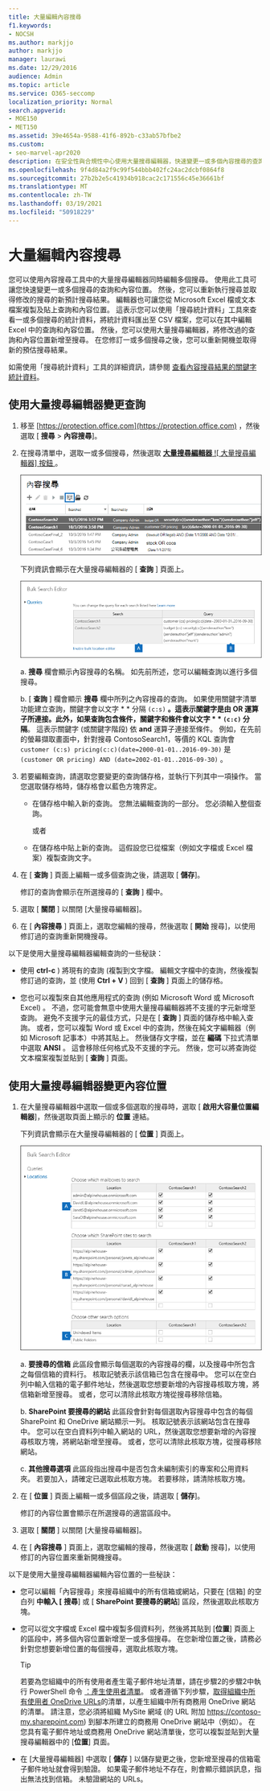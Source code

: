 ```yaml
---
title: 大量編輯內容搜尋
f1.keywords:
- NOCSH
ms.author: markjjo
author: markjjo
manager: laurawi
ms.date: 12/29/2016
audience: Admin
ms.topic: article
ms.service: O365-seccomp
localization_priority: Normal
search.appverid:
- MOE150
- MET150
ms.assetid: 39e4654a-9588-41f6-892b-c33ab57bfbe2
ms.custom:
- seo-marvel-apr2020
description: 在安全性與合規性中心使用大量搜尋編輯器，快速變更一或多個內容搜尋的查詢和內容位置。
ms.openlocfilehash: 9f4d84a2f9c99f544bbb402fc24ac2dcbf0864f8
ms.sourcegitcommit: 27b2b2e5c41934b918cac2c171556c45e36661bf
ms.translationtype: MT
ms.contentlocale: zh-TW
ms.lasthandoff: 03/19/2021
ms.locfileid: "50918229"
---
```

# <a name="bulk-edit-content-searches"></a>大量編輯內容搜尋

您可以使用內容搜尋工具中的大量搜尋編輯器同時編輯多個搜尋。 使用此工具可讓您快速變更一或多個搜尋的查詢和內容位置。 然後，您可以重新執行搜尋並取得修改的搜尋的新預計搜尋結果。 編輯器也可讓您從 Microsoft Excel 檔或文本檔案複製及貼上查詢和內容位置。 這表示您可以使用「搜尋統計資料」工具來查看一或多個搜尋的統計資料，將統計資料匯出至 CSV 檔案，您可以在其中編輯 Excel 中的查詢和內容位置。 然後，您可以使用大量搜尋編輯器，將修改過的查詢和內容位置新增至搜尋。 在您修訂一或多個搜尋之後，您可以重新開機並取得新的預估搜尋結果。
  
如需使用「搜尋統計資料」工具的詳細資訊，請參閱 [查看內容搜尋結果的關鍵字統計資料](view-keyword-statistics-for-content-search.md)。
  
## <a name="use-the-bulk-search-editor-to-change-queries"></a>使用大量搜尋編輯器變更查詢

1. 移至 [https://protection.office.com](https://protection.office.com) ，然後選取 [ **搜尋** \> **內容搜尋**]。
    
2. 在搜尋清單中，選取一或多個搜尋，然後選取 [ **大量搜尋編輯器** ![ 大量搜尋編輯器] 按鈕 ](../media/1ddb3d18-2f00-4a7b-98a6-817ca5ec7014.png) 。
    
    ![選取一或多個搜尋，然後選取 [大量搜尋編輯器]](../media/600c9716-89a2-4451-b111-fa7cfaad2006.png)
  
    下列資訊會顯示在大量搜尋編輯器的 [ **查詢** ] 頁面上。 
    
    ![[大量搜尋編輯器] 頁面會顯示所選搜尋的查詢](../media/189659af-cc78-4479-b0bc-a93decad2f6c.png)
  
    a. **搜尋** 欄會顯示內容搜尋的名稱。 如先前所述，您可以編輯查詢以進行多個搜尋。 
    
    b. [ **查詢** ] 欄會顯示 **搜尋** 欄中所列之內容搜尋的查詢。 如果使用關鍵字清單功能建立查詢，關鍵字會以文字 * * 分隔 `(c:s)` **。這表示關鍵字是由 **OR** 運算子所連接。此外，如果查詢包含條件，關鍵字和條件會以文字 * * `(c:c)` 分隔**。 這表示關鍵字 (或關鍵字階段) 依 **and** 運算子連接至條件。 例如，在先前的螢幕擷取畫面中，針對搜尋 ContosoSearch1，等價的 KQL 查詢會  `customer (c:s) pricing(c:c)(date=2000-01-01..2016-09-30)` 是  `(customer OR pricing) AND (date=2002-01-01..2016-09-30)` 。
    
3. 若要編輯查詢，請選取您要變更的查詢儲存格，並執行下列其中一項操作。 當您選取儲存格時，儲存格會以藍色方塊界定。
    
   - 在儲存格中輸入新的查詢。 您無法編輯查詢的一部分。 您必須輸入整個查詢。
    
      或者
    
    - 在儲存格中貼上新的查詢。 這假設您已從檔案（例如文字檔或 Excel 檔案）複製查詢文字。
    
4. 在 [ **查詢** ] 頁面上編輯一或多個查詢之後，請選取 [ **儲存**]。
    
    修訂的查詢會顯示在所選搜尋的 [ **查詢** ] 欄中。 
    
5. 選取 [ **關閉** ] 以關閉 [大量搜尋編輯器]。 
    
6. 在 [ **內容搜尋** ] 頁面上，選取您編輯的搜尋，然後選取 [ **開始** 搜尋]，以使用修訂過的查詢重新開機搜尋。 
    
以下是使用大量搜尋編輯器編輯查詢的一些秘訣：
  
- 使用 **ctrl-c** ) 將現有的查詢 (複製到文字檔。 編輯文字檔中的查詢，然後複製修訂過的查詢，並 (使用 **Ctrl + V** ) 回到 [ **查詢** ] 頁面上的儲存格。 
    
- 您也可以複製來自其他應用程式的查詢 (例如 Microsoft Word 或 Microsoft Excel) 。 不過，您可能會無意中使用大量搜尋編輯器將不支援的字元新增至查詢。 避免不支援字元的最佳方式，只是在 [ **查詢** ] 頁面的儲存格中輸入查詢。 或者，您可以複製 Word 或 Excel 中的查詢，然後在純文字編輯器（例如 Microsoft 記事本）中將其貼上。 然後儲存文字檔，並在 **編碼** 下拉式清單中選取 **ANSI** 。 這會移除任何格式及不支援的字元。 然後，您可以將查詢從文本檔案複製並貼到 [ **查詢** ] 頁面。 
    
  
## <a name="use-the-bulk-search-editor-to-change-content-locations"></a>使用大量搜尋編輯器變更內容位置

1. 在大量搜尋編輯器中選取一個或多個選取的搜尋時，選取 [ **啟用大容量位置編輯器**]，然後選取頁面上顯示的 **位置** 連結。 
    
    下列資訊會顯示在大量搜尋編輯器的 [ **位置** ] 頁面上。 
    
    ![選取 [啟用大容量位置編輯器]，然後選取 [位置]，以新增或移除內容位置](../media/a5a468ce-bd63-4c53-bc37-ff64cf769e59.png)
  
    a. **要搜尋的信箱** 此區段會顯示每個選取的內容搜尋的欄，以及搜尋中所包含之每個信箱的資料行。 核取記號表示該信箱已包含在搜尋中。 您可以在空白列中輸入信箱的電子郵件地址，然後選取您想要新增的內容搜尋核取方塊，將信箱新增至搜尋。 或者，您可以清除此核取方塊從搜尋移除信箱。
    
    b. **SharePoint 要搜尋的網站** 此區段會針對每個選取內容搜尋中包含的每個 SharePoint 和 OneDrive 網站顯示一列。 核取記號表示該網站包含在搜尋中。 您可以在空白資料列中輸入網站的 URL，然後選取您想要新增的內容搜尋核取方塊，將網站新增至搜尋。 或者，您可以清除此核取方塊，從搜尋移除網站。
    
    c. **其他搜尋選項** 此區段指出搜尋中是否包含未編制索引的專案和公用資料夾。 若要加入，請確定已選取此核取方塊。 若要移除，請清除核取方塊。
    
2. 在 [ **位置** ] 頁面上編輯一或多個區段之後，請選取 [ **儲存**]。
    
    修訂的內容位置會顯示在所選搜尋的適當區段中。
    
3. 選取 [ **關閉** ] 以關閉 [大量搜尋編輯器]。 
    
4. 在 [ **內容搜尋** ] 頁面上，選取您編輯的搜尋，然後選取 [ **啟動** 搜尋]，以使用修訂的內容位置來重新開機搜尋。 
    
以下是使用大量搜尋編輯器編輯內容位置的一些秘訣：
  
- 您可以編輯「內容搜尋」來搜尋組織中的所有信箱或網站，只要在 [信箱] 的空白列 **中輸入 [** **搜尋**] 或 [ **SharePoint 要搜尋的網站**] 區段，然後選取此核取方塊。 
    
- 您可以從文字檔或 Excel 檔中複製多個資料列，然後將其貼到 [**位置**] 頁面上的區段中，將多個內容位置新增至一或多個搜尋。 在您新增位置之後，請務必針對您想要新增位置的每個搜尋，選取此核取方塊。 
    
    > [!TIP]
    > 若要為您組織中的所有使用者產生電子郵件地址清單，請在步驟2的步驟2中執行 PowerShell 命令 [：產生使用者清單](search-the-mailbox-and-onedrive-for-business-for-a-list-of-users.md#step-2-generate-a-list-of-users)。 或者遵循下列步驟，[取得組織中所有使用者 OneDrive URLs](/onedrive/list-onedrive-urls)的清單，以產生組織中所有商務用 OneDrive 網站的清單。 請注意，您必須將組織 MySite 網域 (的 URL 附加 https://contoso-my.sharepoint.com) 到腳本所建立的商務用 OneDrive 網站中（例如）。 在您具有電子郵件地址或商務用 OneDrive 網站清單後，您可以複製並貼到大量搜尋編輯器中的 [**位置**] 頁面。 
  
- 在 [大量搜尋編輯器] 中選取 [ **儲存** ] 以儲存變更之後，您新增至搜尋的信箱電子郵件地址就會得到驗證。 如果電子郵件地址不存在，則會顯示錯誤訊息，指出無法找到信箱。 未驗證網站的 URLs。 
